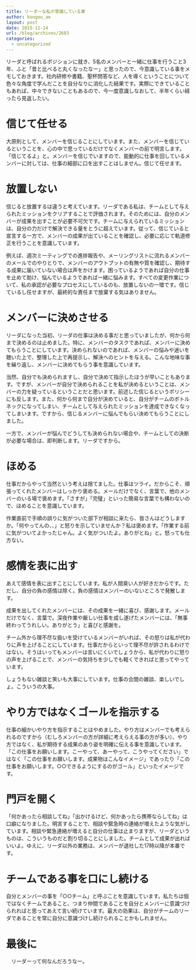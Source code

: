 ```yaml
---
title: リーダーな私が意識している事
author: kongou_ae
layout: post
date: 2015-11-14
url: /blog/archives/2683
categories:
  - uncategorized
---
```



リーダと呼ばれるポジションに就き、5名のメンバーと一緒に仕事を行うこと3年、ふと「昔と比べると丸くなったなー」と思ったので、今意識している事をメモしておきます。社内研修や書籍、聖杯問答など、人を導くということについて色々な角度で学んだことを自分なりに消化した結果です。実際にできていることもあれば、中々できないこともあるので、今一度意識しなおして、半年くらい経ったら見返したい。

# 信じて任せる

大原則として、メンバーを信じることにしています。また、メンバーを信じているということを、心の中で思っているだけでなくメンバーの前で明言します。「信じてるよ」と。メンバーを信じでいますので、能動的に仕事を回しているメンバーに対しては、仕事の細部に口を出すことはしません。信じて任せます。

# 放置しない

信じると放置するは違うと考えています。リーダである私は、チームとして与えられたミッションをクリアすることで評価されます。そのためには、自分のメンバーが成果を出すことが必要不可欠です。チームに与えられているミッションは、自分の力だけで解決できる量をとうに超えています。従って、信じていると宣言する一方で、メンバーの成果が出ていることを確認し、必要に応じて軌道修正を行うことを意識しています。

例えば、週次ミーティングでの進捗報告や、メーリングリストに流れるメンバーのメールでのやりとりで、メンバーのアウトプットの有無や質を確認し、期待する成果に届いていない場合は声をかけます。困っているようであれば自分の仕事を止めて助け、悩んでいるようであれば一緒に悩みます。すべての変更作業について、私の承認が必要なプロセスにしているのも、放置しないの一環です。信じているし任せますが、最終的な責任まで放棄する気はありません。

# メンバーに決めさせる

リーダになった当初、リーダの仕事は決める事だと思っていましたが、何から何まで決めるのは止めました。特に、メンバーのタスクであれば、メンバーに決めてもらうことにしています。決められないのであれば、メンバーの悩みや迷いを聴いた上で、整理した上で再提示し、解決へのヒントを与える。こんな地味な事を繰り返し、メンバーに決めてもらう事を意識しています。

当然、自分でも決められますし、自分で決めて指示したほうが早いこともあります。ですが、メンバーが自分で決められることを私が決めるということは、メンバーの力を疑っているということだと思います。前述した信じるというポリシーにも反します。また、何から何まで自分が決めていると、自分がチームのボトルネックになってしまい、チームとして与えられたミッションを達成できなくなってしまいます。ですから、信じるメンバーに悩んでもらい決めてもらうことにしました。

一方で、メンバーが悩んでどうしても決められない場合や、チームとしての決断が必要な場合は、即判断します。リーダですから。

# ほめる

仕事だからやって当然という考えは捨てました。仕事はツライ。だからこそ、頑張ってくれたメンバーはしっかり褒める。メールだけでなく、言葉で、他のメンバーのいる場で褒めます。「さすが」「完璧」といった簡易な言葉でも構わないので、ほめることを意識しています。

作業直前で手順の誤りに気がついた部下が相談に来たら、皆さんはどうしますか。「何やってんの、、」と怒りを示していませんか？私は褒めます。「作業する前に気がついてよかったじゃん。よく気がついたよ。ありがとね」と。怒っても仕方ない。

# 感情を表に出す

あえて感情を表に出すことにしています。私が人間臭い人が好きだからです。ただし、自分の負の感情は除く。負の感情はメンバーのいないところで発散します。

成果を出してくれたメンバーには、その成果を一緒に喜び、感謝します。メールだけでなく、言葉で。深夜作業や厳しい仕事を成し遂げたメンバーには、「無事終わってうれしい。ありがとう」と喜びと感謝を。

チーム外から理不尽な扱いを受けているメンバーがいれば、その怒りは私が代わりに声を上げることにしています。仕事だからといって理不尽が許されるわけではない。そうはいってもメンバーは言いにくいでしょうから、私が代わりに怒りの声を上げることで、メンバーの気持ちを少しでも軽くできればと思ってやっています。

しょうもない雑談と笑いも大事にしています。仕事の合間の雑談、楽しいでしょ。こういうの大事。

# やり方ではなくゴールを指示する

仕事の細かいやり方を指示することはやめました。やり方はメンバーでも考えられるのですから（むしろメンバーの方が詳細に考えらえる事の方が多い）、やり方ではなく、私が期待する成果のあり姿を明確に伝える事を意識しています。「この仕事をお願いします。こーやって、あーやって、こうやってください」ではなく「この仕事をお願いします。成果物はこんなイメージ」であったり「この仕事をお願いします。○○できるようにするのがゴール」といったイメージです。

# 門戸を開く

「何かあったら相談してね」「出かけるけど、何かあったら携帯ならしてね」は口癖になりました。明言することで、相談や緊急時の連絡が増えたような気がしています。相談や緊急連絡が増えると自分の仕事は止まりますが、リーダというものは、こういうものだと割り切ることにしました。チームとして成果が出ればいいよ。ゆえに、リーダ以外の業務は、メンバーが退社した17時以降が本番です。

# チームである事を口にし続ける

自分とメンバーの事を「○○チーム」と呼ぶことを意識しています。私たちは個ではなくチームであること、つまり仲間であることを自分とメンバーに意識づけられればと思ってあえて言い続けています。最大の効果は、自分がチームのリーダであることを常に自分に意識づけし続けられることかもしれません。

# 最後に

　リーダーって何なんだろうなー。
